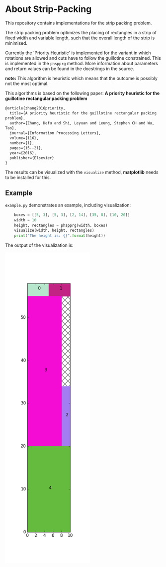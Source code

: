 # About Strip-Packing
This repository contains implementations for the strip packing problem.

The strip packing problem optimizes the placing of rectangles in a strip of fixed width and variable length, such that the overall length of the strip is minimised.

Currently the 'Priority Heuristic' is implemented for the variant in which rotations are allowed and cuts have to follow the guillotine constrained.
This is implemented in the `phspprg` method.
More information about parameters and return values can be found in the docstrings in the source.

**note:** This algorithm is heuristic which means that the outcome is possibly not the most optimal.

This algorithms is based on the following paper: **A priority heuristic for the guillotine rectangular packing problem**
```
@article{zhang2016priority,
  title={A priority heuristic for the guillotine rectangular packing problem},
  author={Zhang, Defu and Shi, Leyuan and Leung, Stephen CH and Wu, Tao},
  journal={Information Processing Letters},
  volume={116},
  number={1},
  pages={15--21},
  year={2016},
  publisher={Elsevier}
}
```

The results can be visualized with the `visualize` method, **matplotlib** needs to be installed for this.


## Example
`example.py` demonstrates an example, including visualization:
```python
    boxes = [[5, 3], [5, 3], [2, 14], [35, 8], [10, 20]]
    width = 10
    height, rectangles = phspprg(width, boxes)
    visualize(width, height, rectangles)
    print("The height is: {}".format(height))

```

The output of the visualization is:

<img src="example.png" height="1000">
